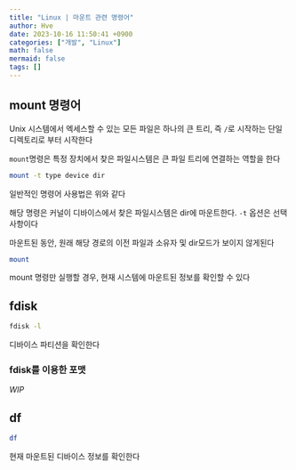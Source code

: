 ```yaml
---
title: "Linux | 마운트 관련 명령어"
author: Hve
date: 2023-10-16 11:50:41 +0900
categories: ["개발", "Linux"]
math: false
mermaid: false
tags: []
---
```


## mount 명령어

Unix 시스템에서 엑세스할 수 있는 모든 파일은 하나의 큰 트리, 즉 `/`로 시작하는 단일 디렉토리로 부터 시작한다

`mount`명령은 특정 장치에서 찾은 파일시스템은 큰 파일 트리에 연결하는 역할을 한다

```bash
mount -t type device dir
```
일반적인 명령어 사용법은 위와 같다

해당 명령은 커널이 디바이스에서 찾은 파일시스템은 dir에 마운트한다. `-t` 옵션은 선택사항이다

마운트된 동안, 원래 해당 경로의 이전 파일과 소유자 및 dir모드가 보이지 않게된다

```bash
mount
```
mount 명령만 실행할 경우, 현재 시스템에 마운트된 정보를 확인할 수 있다

## fdisk 

```bash
fdisk -l
```
디바이스 파티션을 확인한다

### fdisk를 이용한 포맷

*WIP*

## df

```bash
df
```

현재 마운트된 디바이스 정보를 확인한다